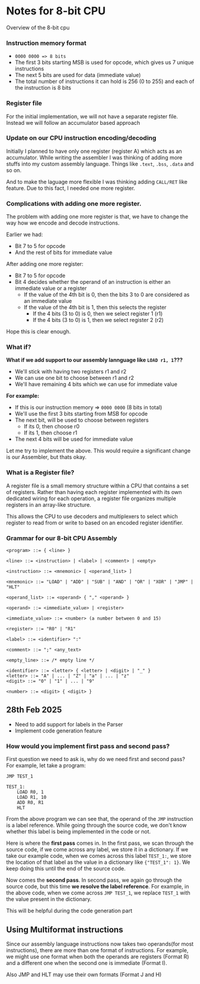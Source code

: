 # Notes for 8-bit CPU
Overview of the 8-bit cpu

### Instruction memory format
* `0000 0000 => 8 bits`
* The first 3 bits starting MSB is used for opcode, which gives us 7 unique instructions
* The next 5 bits are used for data (immediate value)
* The total number of instructions it can hold is 256 (0 to 255) and each of the instruction is 8 bits


### Register file
For the initial implementation, we will not have a separate register file. Instead we will follow an accumulator based approach

### Update on our CPU instruction encoding/decoding
Initially I planned to have only one register (register A) which acts as an accumulator. While writing the assembler I was thinking of adding more stuffs into my custom assembly language. Things like `.text`, `.bss`, `.data` and so on.

And to make the laguage more flexible I was thinking adding `CALL/RET` like feature. Due to this fact, I needed one more register.

### Complications with adding one more register.
The problem with adding one more register is that, we have to change the way how we encode and decode instructions.

Earlier we had:
* Bit 7 to 5 for opcode
* And the rest of bits for immediate value

After adding one more register:
* Bit 7 to 5 for opcode
* Bit 4 decides whether the operand of an instruction is either an immediate value or a register
    * If the value of the 4th bit is 0, then the bits 3 to 0 are considered as an immediate value
    * If the value of the 4th bit is 1, then this selects the register
        * If the 4 bits (3 to 0) is 0, then we select register 1 (r1)
        * If the 4 bits (3 to 0) is 1, then we select register 2 (r2)

Hope this is clear enough.


### What if?
**What if we add support to our assembly lannguage like `LOAD r1, 1`???**
* We'll stick with having two registers r1 and r2
* We can use one bit to choose between r1 and r2
* We'll have remaining 4 bits which we can use for immediate value

**For example:**
* If this is our instruction memory => `0000 0000` (8 bits in total)
* We'll use the first 3 bits starting from MSB for opcode
* The next bit, will be used to choose between registers
    * If its 0, then choose r0
    * If its 1, then choose r1
* The next 4 bits will be used for immediate value

Let me try to implement the above. This would require a significant change is our Assembler, but thats okay.

### What is a Register file?
A register file is a small memory structure within a CPU that contains a set of registers. Rather than having each register implemented with its own dedicated wiring for each operation, a register file organizes multiple registers in an array-like structure.

This allows the CPU to use decoders and multiplexers to select which register to read from or write to based on an encoded register identifier.

### Grammar for our 8-bit CPU Assembly
```
<program> ::= { <line> }

<line> ::= <instruction> | <label> | <comment> | <empty>

<instruction> ::= <mnemonic> [ <operand_list> ]

<mnemonic> ::= "LOAD" | "ADD" | "SUB" | "AND" | "OR" | "XOR" | "JMP" | "HLT"

<operand_list> ::= <operand> { "," <operand> }

<operand> ::= <immediate_value> | <register>

<immediate_value> ::= <number> (a number between 0 and 15)

<register> ::= "R0" | "R1"

<label> ::= <identifier> ":"

<comment> ::= ";" <any_text>

<empty_line> ::= /* empty line */

<identifier> ::= <letter> { <letter> | <digit> | "_" }
<letter> ::= "A" | ... | "Z" | "a" | ... | "z"
<digit> ::= "0" | "1" | ... | "9"

<number> ::= <digit> { <digit> }
```

28th Feb 2025
---
- Need to add support for labels in the Parser
- Implement code generation feature

### How would you implement first pass and second pass?

First question we need to ask is, why do we need first and second pass? For example, let take a program:
```
JMP TEST_1

TEST_1:
    LOAD R0, 1
    LOAD R1, 10
    ADD R0, R1
    HLT
```

From the above program we can see that, the operand of the `JMP` instruction is a label reference. While going through the source code, we don't know whether this label is being implemented in the code or not.

Here is where the **first pass** comes in. In the first pass, we scan through the source code, if we come across any label, we store it in a dictionary. If we take our example code, when we comes across this label `TEST_1:`, we store the location of that label as the value in a dictionary like `{"TEST_1": 1}`. We keep doing this until the end of the source code.

Now comes the **second pass**. In second pass, we again go through the source code, but this time **we resolve the label reference**. For example, in the above code, when we come across `JMP TEST_1`, we replace `TEST_1` with the value present in the dictionary.

This will be helpful during the code generation part


Using Multiformat instructions
---
Since our assembly language instructions now takes two operands(for most instructions), there are more than one format of instructions. For example, we might use one format when both the operands are registers (Format R) and a different one when the second one is immediate (Format I).

Also JMP and HLT may use their own formats (Format J and H)